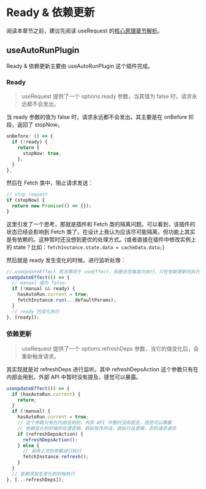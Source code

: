 # Ready & 依赖更新

阅读本章节之前，建议先阅读 useRequest 的[核心原理章节解析](/hooks/request/use-request)。

## useAutoRunPlugin

Ready & 依赖更新主要由 useAutoRunPlugin 这个插件完成。

### Ready

> useRequest 提供了一个 options.ready 参数，当其值为 false 时，请求永远都不会发出。

当 ready 参数的值为 false 时，请求永远都不会发出。其主要是在 onBefore 阶段，返回了 stopNow。

```ts
onBefore: () => {
  if (!ready) {
    return {
      stopNow: true,
    };
  }
},
```

然后在 Fetch 类中，阻止请求发送：

```ts
// stop request
if (stopNow) {
  return new Promise(() => {});
}
```

这里引发了一个思考，那就是插件和 Fetch 类的隔离问题。可以看到，该插件的状态已经会影响到 Fetch 类了，在设计上我认为应该尽可能隔离，但功能上其实是有依赖的。这种暂时还没想到更优的处理方式。(或者直接在插件中修改实例上的 state？比如：`fetchInstance.state.data = cacheData.data;`)

然后就是 ready 发生变化的时候，进行监听处理：

```ts
// useUpdateEffect 用法等同于 useEffect，但是会忽略首次执行，只在依赖更新时执行。
useUpdateEffect(() => {
  // manual 值为 false
  if (!manual && ready) {
    hasAutoRun.current = true;
    fetchInstance.run(...defaultParams);
  }
  // ready 的变化执行
}, [ready]);
```

### 依赖更新

> useRequest 提供了一个 options.refreshDeps 参数，当它的值变化后，会重新触发请求。

其实现就是对 refreshDeps 进行监听。其中 refreshDepsAction 这个参数只有在内部会用到，外部 API 中暂时没有提及，感觉可以暴露。

```ts
useUpdateEffect(() => {
  if (hasAutoRun.current) {
    return;
  }
  if (!manual) {
    hasAutoRun.current = true;
    // 这个参数只有在内部会用到，外部 API 中暂时没有提及，感觉可以暴露
    // 依赖变化的时候的处理逻辑，假如有传的话，就执行该逻辑，否则请求请求
    if (refreshDepsAction) {
      refreshDepsAction();
    } else {
      // 采用上次的参数进行执行
      fetchInstance.refresh();
    }
  }
  // 依赖项发生变化的时候执行
}, [...refreshDeps]);
```
